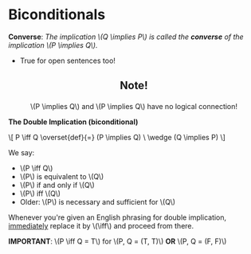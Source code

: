 # Biconditionals

<div class="def">

**Converse**: *The implication \\(Q \implies P\\) is called the **converse** of the implication \\(P \implies Q\\).*
* True for open sentences too!
</div>


<h2><center>

**Note!**</h2>

<center>

\\(P \implies Q\\) and \\(P \implies Q\\) have no logical connection!
</center>

<div class="def">

**The Double Implication (biconditional)**

\\[
    P \iff Q \overset{def}{=} (P \implies Q) \ \wedge (Q \implies P)
\\]

</div>

We say:
* \\(P \iff Q\\)
* \\(P\\) is equivalent to \\(Q\\)
* \\(P\\) if and only if \\(Q\\)
* \\(P\\) iff \\(Q\\)
* Older: \\(P\\) is necessary and sufficient for \\(Q\\)

Whenever you're given an English phrasing for double implication, <u>immediately</u> replace it by \\(\iff\\) and proceed from there.

**IMPORTANT**: \\(P \iff Q = T\\) for \\(P, Q = (T, T)\\) **OR** \\(P, Q = (F, F)\\)